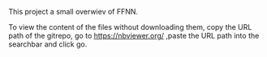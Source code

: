 This project a small overwiev of FFNN.

To view the content of the files without downloading them, copy the URL path of the gitrepo, go to https://nbviewer.org/ ,paste the URL path into the searchbar  and click go.


